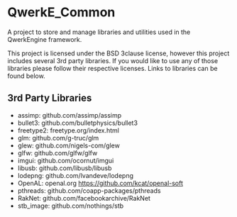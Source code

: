 # QwerkE_Common
A project to store and manage libraries and utilities used in the QwerkEngine framework.

This project is licensed under the BSD 3clause license, however this project includes several 3rd party libraries. If you would like to use any of those libraries please follow their respective licenses. Links to libraries can be found below.

## 3rd Party Libraries
- assimp: github.com/assimp/assimp
- bullet3: github.com/bulletphysics/bullet3
- freetype2: freetype.org/index.html
- glm: github.com/g-truc/glm
- glew: github.com/nigels-com/glew
- glfw: github.com/glfw/glfw
- imgui: github.com/ocornut/imgui
- libusb: github.com/libusb/libusb
- lodepng: github.com/lvandeve/lodepng
- OpenAL: openal.org https://github.com/kcat/openal-soft
- pthreads: github.com/coapp-packages/pthreads
- RakNet: github.com/facebookarchive/RakNet
- stb_image: github.com/nothings/stb
